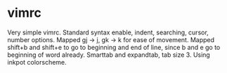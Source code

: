 # vimrc
Very simple vimrc. 
Standard syntax enable, indent, searching, cursor, number options.
Mapped gj -> j, gk -> k for ease of movement.
Mapped shift+b and shift+e to go to beginning and end of line, since b and e go to beginning of word already.
Smarttab and expandtab, tab size 3.
Using inkpot colorscheme.
